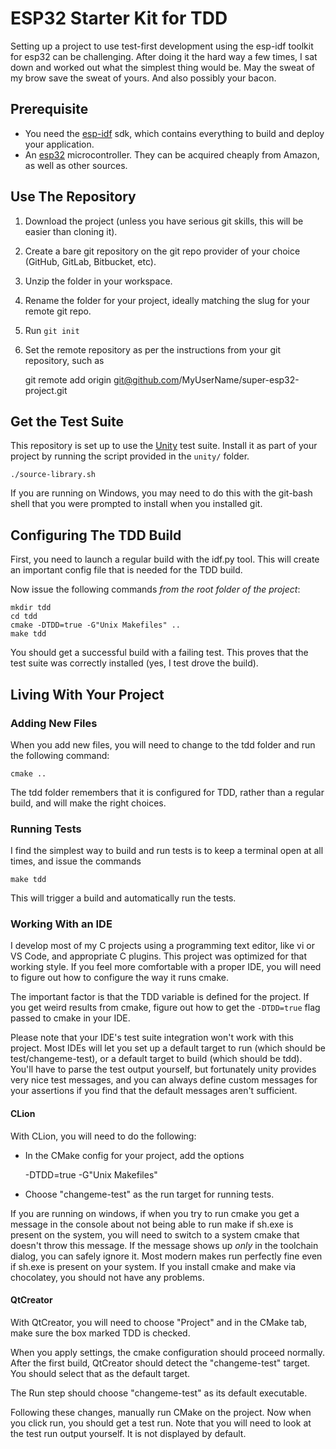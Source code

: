 # ESP32 Starter Kit for TDD

Setting up a project to use test-first development using the esp-idf toolkit
for esp32 can be challenging.  After doing it the hard way a few times, I sat
down and worked out what the simplest thing would be.  May the sweat of my brow
save the sweat of yours.  And also possibly your bacon.

## Prerequisite

* You need the [esp-idf](https://docs.espressif.com/projects/esp-idf/en/latest/get-started/) sdk, which contains everything to build and deploy your application.
* An [esp32](https://amzn.to/38qDA3k) microcontroller.  They can be acquired cheaply from Amazon, as well as other sources.

## Use The Repository

1. Download the project (unless you have serious git skills, this will be easier than cloning it).


1. Create a bare git repository on the git repo provider of your choice (GitHub, GitLab, Bitbucket, etc).

1. Unzip the folder in your workspace.

1. Rename the folder for your project, ideally matching the slug for your remote git repo.

1. Run `git init`

1. Set the remote repository as per the instructions from your git repository, such as 

    git remote add origin git@github.com/MyUserName/super-esp32-project.git

## Get the Test Suite

This repository is set up to use the
[Unity](http://www.throwtheswitch.org/unity) test suite.  Install it as part of
your project by running the script provided in the `unity/` folder.

    ./source-library.sh

If you are running on Windows, you may need to do this with the git-bash shell
that you were prompted to install when you installed git.

## Configuring The TDD Build

First, you need to launch a regular build with the idf.py tool.  This will
create an important config file that is needed for the TDD build.

Now issue the following commands *from the root folder of the project*:

    
    mkdir tdd
    cd tdd
    cmake -DTDD=true -G"Unix Makefiles" ..
    make tdd

You should get a successful build with a failing test.  This proves that the
test suite was correctly installed (yes, I test drove the build).

## Living With Your Project


### Adding New Files

When you add new files, you will need to change to the tdd folder and run the
following command:

    cmake ..

The tdd folder remembers that it is configured for TDD, rather than a regular
build, and will make the right choices.

### Running Tests

I find the simplest way to build and run tests is to keep a terminal open at
all times, and issue the commands

    make tdd

This will trigger a build and automatically run the tests.


### Working With an IDE

I develop most of my C projects using a programming text editor, like vi or VS
Code, and appropriate C plugins.  This project was optimized for that working
style.  If you feel more comfortable with a proper IDE, you will need to figure
out how to configure the way it runs cmake.

The important factor is that the TDD variable is defined for the project.  If
you get weird results from cmake, figure out how to get the `-DTDD=true` flag
passed to cmake in your IDE.

Please note that your IDE's test suite integration won't work with this
project.  Most IDEs will let you set up a default target to run (which should
be test/changeme-test), or a default target to build (which should be tdd).
You'll have to parse the test output yourself, but fortunately unity provides
very nice test messages, and you can always define custom messages for your
assertions if you find that the default messages aren't sufficient.

#### CLion

With CLion, you will need to do the following:

* In the CMake config for your project, add the options

    -DTDD=true -G"Unix Makefiles"

* Choose "changeme-test" as the run target for running tests.

If you are running on windows, if when you try to run cmake you get a message
in the console about not being able to run make if sh.exe is present on the
system, you will need to switch to a system cmake that doesn't throw this
message.  If the message shows up *only* in the toolchain dialog, you can
safely ignore it.  Most modern makes run perfectly fine even if sh.exe is
present on your system.  If you install cmake and make via chocolatey, you
should not have any problems.

#### QtCreator

With QtCreator, you will need to choose "Project" and in the CMake tab, make
sure the box marked TDD is checked.

When you apply settings, the cmake configuration should proceed normally.
After the first build, QtCreator should detect the "changeme-test" target.  You
should select that as the default target.

The Run step should choose "changeme-test" as its default executable.

Following these changes, manually run CMake on the project.  Now when you click
run, you should get a test run.  Note that you will need to look at the test
run output yourself.  It is not displayed by default.
